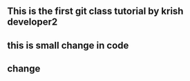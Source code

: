 ## This is the first git class tutorial by krish developer2
## this is small change in code
## change